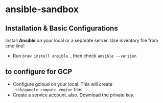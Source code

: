 # ansible-sandbox




## Installation & Basic Configurations

Install **Ansible** on your local or a separate server. Use inventory file from cmd line! 


- Run `brew install ansible `, then check `ansible --version`


## to configure for GCP

- Configure gcloud on your local. This will create `.ssh/google_compute_engine` files
- Create a service account, also. Download the private key.